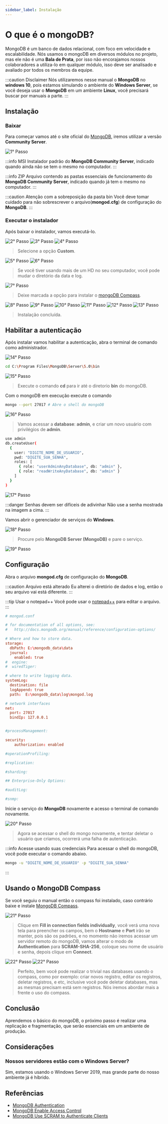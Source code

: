 ```yaml
---
sidebar_label: Instalação
---
```


# O que é o mongoDB?

MongoDB é um banco de dados relacional, com foco em velocidade e escalabilidade. Nós usamos o mongoDB em diversos módulos no projeto, mas ele não é uma **Bala de Prata**, por isso não encorajamos nossos colaboradores a utiliza-lo em qualquer módulo, isso deve ser analisado e avaliado por todos os membros da equipe.

:::caution Disclaimer
Nós utilizaremos nesse manual o **MongoDB** no **windows 10**, pois estamos simulando o ambiente do **Windows Server**, se você deseja usar o **MongoDB** em um ambiente **Linux**, você precisará buscar por manuais a parte.
:::

## Instalação

### Baixar

Para começar vamos até o site oficial do [MongoDB](https://www.mongodb.com/try/download/community), iremos utilizar a versão **Community Server**.

![1° Passo](https://i.imgur.com/aWEVuiK.png)

:::info MSI
Instalador padrão do **MongoDB Community Server**, indicado quando ainda não se tem o mesmo no computador.
:::

:::info ZIP
Arquivo contendo as pastas essenciais de funcionamento do **MongoDB Community Server**, indicado quando já tem o mesmo no computador.
:::

:::caution Atenção com a sobreposição da pasta bin
Você deve tomar cuidado para não sobrescrever o arquivo(**mongod.cfg**) de configuração do **MongoDB**.
:::

### Executar o instalador

Após baixar o instalador, vamos executá-lo.

![2° Passo](https://i.imgur.com/0fUP6y3.png)
![3° Passo](https://i.imgur.com/c50ctKZ.png)
![4° Passo](https://i.imgur.com/glFo4tU.png)

> Selecione a opção **Custom**.

![5° Passo](https://i.imgur.com/xd974H4.png)
![6° Passo](https://i.imgur.com/sfftAiO.png)

> Se você tiver usando mais de um HD no seu computador, você pode mudar o diretório da data e log.

![7° Passo](https://i.imgur.com/cjgelKL.png)

> Deixe marcada a opção para instalar o [mongoDB Compass](https://www.mongodb.com/try/download/compass).

![8° Passo](https://i.imgur.com/pTfTtzh.png)
![9° Passo](https://i.imgur.com/YfiDJB5.png)
![10° Passo](https://i.imgur.com/SlHHC17.png)
![11° Passo](https://i.imgur.com/Q3FFFep.png)
![12° Passo](https://i.imgur.com/I9LuDnt.png)
![13° Passo](https://i.imgur.com/qVedkDQ.png)

> Instalação concluída.

## Habilitar a autenticação

Após instalar vamos habilitar a autenticação, abra o terminal de comando como administrador.

![14° Passo](https://i.imgur.com/qKycs4j.png)

```bash title="Terminal de Comando"
cd C:\Program Files\MongoDB\Server\5.0\bin
```

![15° Passo](https://i.imgur.com/AIi8CYs.png)

> Execute o comando **cd** para ir até o diretorio **bin** do mongoDB.

Com o mongoDB em execução execute o comando

```bash title="Terminal de Comando"
mongo --port 27017 # Abre o shell do mongoDB
```

![16° Passo](https://i.imgur.com/fzBinde.png)

> Vamos acessar a **database**: **admin**, e criar um novo usuário com privilégios de **admin**.

```bash title="Terminal de Comando"
use admin
db.createUser(
  {
    user: "DIGITE_NOME_DE_USUARIO",
    pwd: "DIGITE_SUA_SENHA",
    roles: [
      { role: "userAdminAnyDatabase", db: "admin" },
      { role: "readWriteAnyDatabase", db: "admin" }
    ]
  }
)
```

![17° Passo](https://i.imgur.com/QTWwthg.png)

:::danger Senhas devem ser difíceis de adivinhar
Não use a senha mostrada na imagem a cima.
:::

Vamos abrir o gerenciador de serviços do **Windows**.

![18° Passo](https://i.imgur.com/MMQCAIs.png)

> Procure pelo **MongoDB Server (MongoDB)** e pare o serviço.

![19° Passo](https://i.imgur.com/BFEQ8Hi.png)

## Configuração

Abra o arquivo **mongod.cfg** de configuração do **MongoDB**.

:::caution Arquivo está alterado
Eu alterei o diretório de dados e log, então o seu arquivo vai está diferente.
:::

:::tip Usar o notepad++
Você pode usar o [notepad++](https://notepad-plus-plus.org/download/) para editar o arquivo.
:::

```conf {28-29} title="/bin/mongod.cfg"
# mongod.conf

# for documentation of all options, see:
#   http://docs.mongodb.org/manual/reference/configuration-options/

# Where and how to store data.
storage:
  dbPath: E:\mongodb_data\data
  journal:
    enabled: true
#  engine:
#  wiredTiger:

# where to write logging data.
systemLog:
  destination: file
  logAppend: true
  path:  E:\mongodb_data\log\mongod.log

# network interfaces
net:
  port: 27017
  bindIp: 127.0.0.1


#processManagement:

security:
    authorization: enabled

#operationProfiling:

#replication:

#sharding:

## Enterprise-Only Options:

#auditLog:

#snmp:
```
Inicie o serviço do **MongoDB** novamente e acesso o terminal de comando novamente.

![20° Passo](https://i.imgur.com/gHAdgE5.png)

> Agora se acessar o shell do mongo novamente, e tentar deletar o usuário que criamos, ocorrerá uma falha de autenticação.

:::info Acesse usando suas credenciais
Para acessar o shell do mongoDB, você pode executar o comando abaixo.
```bash title="Terminal de Comando"
mongo -u "DIGITE_NOME_DE_USUARIO" -p "DIGITE_SUA_SENHA"
```
:::

## Usando o MongoDB Compass

Se você seguiu o manual então o compass foi instalado, caso contrário baixe e instale [MongoDB Compass](https://www.mongodb.com/try/download/compass).

![21° Passo](https://i.imgur.com/h3x6e9H.png)

> Clique em **Fill in connection fields individually**, você verá uma nova tela para preencher os campos, bem o **Hostname** e **Port** irão se manter, pois são os padrões, e no momento não iremos acessar um servidor remoto do mongoDB, vamos alterar o modo de **Authentication** para **SCRAM-SHA-256**, coloque seu nome de usuário e senha, depois clique em **Connect**.

![22° Passo](https://i.imgur.com/Uh6l8LR.png)
![22° Passo](https://i.imgur.com/czbYsbf.png)

> Perfeito, bem você pode realizar o trivial nas databases usando o compass, como por exemplo: criar novos registro, editar os registros, deletar registros, e etc, inclusive você pode deletar databases, mas as mesmas precisam está sem registros. Nós iremos abordar mais a frente o uso do compass.

## Conclusão

Aprendemos o básico do mongoDB, o próximo passo é realizar uma replicação e fragmentação, que serão essenciais em um ambiente de produção.

## Considerações

### Nossos servidores estão com o Windows Server?

Sim, estamos usando o Windows Server 2019, mas grande parte do nosso ambiente já é híbrido.

## Referências

- [MongoDB Authentication](https://docs.mongodb.com/manual/core/authentication/)
- [MongoDB Enable Access Control](https://docs.mongodb.com/manual/tutorial/enable-authentication/#std-label-enable-access-control)
- [MongoDB Use SCRAM to Authenticate Clients](https://docs.mongodb.com/manual/tutorial/configure-scram-client-authentication/)